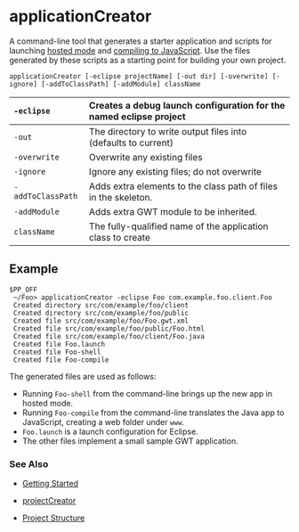 # applicationCreator #

A command-line tool that generates a starter application and scripts for launching [hosted mode](DevGuideHostedMode.md) and [compiling to JavaScript](DevGuideJavaToJavaScriptCompiler.md).   Use the files generated by these scripts as a starting point for building your own project.


`applicationCreator [-eclipse projectName] [-out dir] [-overwrite] [-ignore] [-addToClassPath] [-addModule] className`

|   `-eclipse`  |  Creates a debug launch configuration for the named eclipse project |
|:--------------|:--------------------------------------------------------------------|
|   `-out`      |  The directory to write output files into (defaults to current)     |
|   `-overwrite`  |  Overwrite any existing files                                       |
|   `-ignore`   |  Ignore any existing files; do not overwrite                        |
|   `-addToClassPath` |  Adds extra elements to the class path of files in the skeleton.    |
|   `-addModule` | Adds extra GWT module to be inherited.                              |
|   `className`  |  The fully-qualified name of the application class to create        |


## Example ##

```
$PP_OFF
 ~/Foo> applicationCreator -eclipse Foo com.example.foo.client.Foo
 Created directory src/com/example/foo/client
 Created directory src/com/example/foo/public
 Created file src/com/example/foo/Foo.gwt.xml
 Created file src/com/example/foo/public/Foo.html
 Created file src/com/example/foo/client/Foo.java
 Created file Foo.launch
 Created file Foo-shell
 Created file Foo-compile
```


The generated files are used as follows:
  * Running `Foo-shell` from the command-line brings up the new app in hosted mode.
  * Running `Foo-compile` from the command-line translates the Java app to JavaScript, creating a web folder under `www`.
  * `Foo.launch` is a launch configuration for Eclipse.
  * The other files implement a small sample GWT application.

### See Also ###

  * [Getting Started](GettingStarted.md)

  * [projectCreator](DevGuideApplicationCreator.md)

  * [Project Structure](DevGuideProjectStructure.md)
